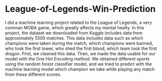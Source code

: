 # League-of-Legends-Win-Prediction

I did a machine learning project related to the League of Legends, a very comman MOBA game, which greatly affects my mental healty. In this project, the dataset we downloaded from Kaggle includes data from approximately 5500 matches. This data includes data such as which champions were taken during the match, which champions were banned, who took the first tower, who shed the first blood, which team took the first dragon. First, we cleaned this data. Then, we made the data usable for our model with the One Hot Encoding method. We obtained different sports using the random forest classifier model, and we tried to predict with the machine learning model which champion we take while playing any match from these different scores.

